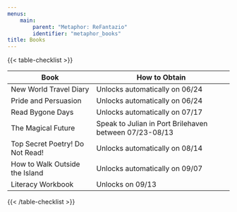 ```yaml
---
menus:
    main:
        parent: "Metaphor: ReFantazio"
        identifier: "metaphor_books"
title: Books
---
```


{{< table-checklist >}}


| Book                        | How to Obtain                                      |
| ------------------------------- | ------------------------------------------------------ |
| New World Travel Diary          | Unlocks automatically on 06/24                         |
| Pride and Persuasion            | Unlocks automatically on 06/24                         |
| Read Bygone Days                | Unlocks automatically on 07/17                         |
| The Magical Future              | Speak to Julian in Port Brilehaven between 07/23-08/13 |
| Top Secret Poetry! Do Not Read! | Unlocks automatically on 08/14                         |
| How to Walk Outside the Island  | Unlocks automatically on 09/07                         |
| Literacy Workbook               | Unlocks on 09/13                                       |

{{< /table-checklist >}}
